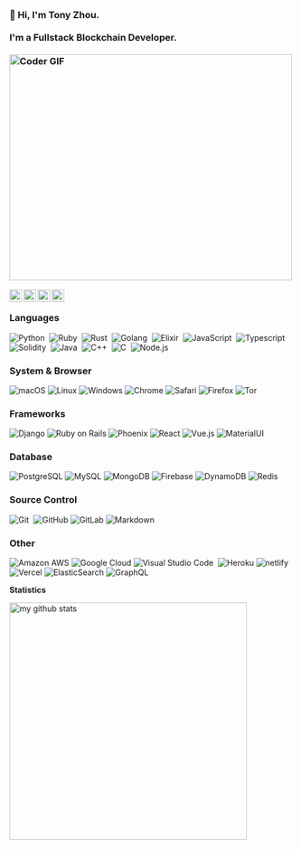 <h3 align="left">
 <abc>
  <br>👋 Hi, I'm Tony Zhou.<br>
  <br> I'm a Fullstack Blockchain Developer. <br>
  <br>
    <img src="https://media.giphy.com/media/SWoSkN6DxTszqIKEqv/giphy.gif" alt="Coder GIF" width="500" height="400">
 </abc>
</h3>

<a href="https://discord.gg/AmnQrRtZ">
  <img align="left" alt="Tony's Discord" width="22px" src="https://cdn.jsdelivr.net/npm/simple-icons@v3/icons/discord.svg" />
</a>
<a href="https://twitter.com/tzhou_vue">
  <img align="left" alt="Tony | Twitter" width="22px" src="https://cdn.jsdelivr.net/npm/simple-icons@v3/icons/twitter.svg" />
</a>
<a href="https://www.linkedin.com/in/tonyzhouv">
  <img align="left" alt="Tony's LinkdeIN" width="22px" src="https://cdn.jsdelivr.net/npm/simple-icons@v3/icons/linkedin.svg" />
</a>
<a href="https://t.me/tzhouvue">
  <img align="left" alt="Tony's Telegram" width="22px" src="https://cdn.jsdelivr.net/npm/simple-icons@v3/icons/telegram.svg" />
</a>
<br>

### Languages

![Python](https://img.shields.io/badge/-Python-333333?style=flat&logo=python)&nbsp;
![Ruby](https://img.shields.io/badge/-Ruby-333333?style=flat&logo=Ruby&logoColor=FFA518)&nbsp;
![Rust](https://img.shields.io/badge/-Rust-333333?style=flat&logo=Rust&logoColor=FFA518)&nbsp;
![Golang](https://img.shields.io/badge/-Golang-333333?style=flat&logo=Go&logoColor=FFA518)&nbsp;
![Elixir](https://img.shields.io/badge/-Elixir-333333?style=flat&logo=Elixir&logoColor=FFA518)&nbsp;
![JavaScript](https://img.shields.io/badge/-JavaScript-333333?style=flat&logo=javascript)&nbsp;
![Typescript](https://img.shields.io/badge/-Typescript-333333?style=flat&logo=Typescript)&nbsp;
![Solidity](https://img.shields.io/badge/-Solidity-333333?style=flat&logo=solidity)&nbsp;
![Java](https://img.shields.io/badge/-Java-333333?style=flat&logo=Java&logoColor=FFA518)&nbsp;
![C++](https://img.shields.io/badge/-C++-333333?style=flat&logo=C%2B%2B&logoColor=00599C)&nbsp;
![C](https://img.shields.io/badge/-C-333333?style=flat&logo=C&logoColor=A8B9CC)&nbsp;
![Node.js](https://img.shields.io/badge/-Node.js-333333?style=flat&logo=node.js)&nbsp;

### System & Browser

![macOS](https://img.shields.io/badge/macOS-333333?style=flat&logo=apple&logoColor=FFA518)
![Linux](https://img.shields.io/badge/Linux-333333?style=flat&logo=Linux&logoColor=FFA518)
![Windows](https://img.shields.io/badge/Windows-333333?style=flat&logo=Windows&logoColor=FFA518)
![Chrome](https://img.shields.io/badge/BROWSER-Chrome-333333?style=flat&logo=google-chrome&logoColor=fff)
![Safari](https://img.shields.io/badge/BROWSER-Safari-333333?style=flat&logo=safari)
![Firefox](https://img.shields.io/badge/BROWSER-Firefox-333333?style=flat&logo=firefox&logoColor=fff)
![Tor](https://img.shields.io/badge/BROWSER-Tor-333333?style=flat&logo=Tor)

### Frameworks

![Django](https://img.shields.io/badge/-Django-333333?style=flat&logo=Django)
![Ruby on Rails](https://img.shields.io/badge/-Ruby%20on%20Rails-333333?style=flat&logo=Ruby%20on%20Rails)
![Phoenix](https://img.shields.io/badge/-Phoenix-333333?style=flat&logo=Phoneix)
![React](https://img.shields.io/badge/-React-333333?style=flat&logo=react)
![Vue.js](https://img.shields.io/badge/-Vue.js-333333?style=flat&logo=Vue.js)
![MaterialUI](https://img.shields.io/badge/-MatrialUI-333333?style=flat&logo=material-UI)

### Database

![PostgreSQL](https://img.shields.io/badge/-PostgreSQL-333333?style=flat&logo=postgresql)
![MySQL](https://img.shields.io/badge/-MySQL-333333?style=flat&logo=MySQL)
![MongoDB](https://img.shields.io/badge/-MongoDB-333333?style=flat&logo=MongoDB)
![Firebase](https://img.shields.io/badge/-Firebase-333333?style=flat&logo=Firebase)
![DynamoDB](https://img.shields.io/badge/-DynamoDB-333333?style=flat&logo=DynamoDB)
![Redis](https://img.shields.io/badge/-Redis-333333?style=flat-flat&logo=Redis)

### Source Control

![Git](https://img.shields.io/badge/-Git-333333?style=flat&logo=git)&nbsp;
![GitHub](https://img.shields.io/badge/-GitHub-333333?style=flat&logo=github)
![GitLab](https://img.shields.io/badge/-GitLab-333333?style=flat&logo=gitlab)
![Markdown](https://img.shields.io/badge/-Markdown-333333?style=flat&logo=markdown)

### Other

![Amazon AWS](https://img.shields.io/badge/Amazon%20AWS-232F3E?style=flat&logo=amazon-aws)
![Google Cloud](https://img.shields.io/badge/Google%20Cloud-232F3E?style=flat&logo=Google%20Cloud)
![Visual Studio Code](https://img.shields.io/badge/-Visual%20Studio%20Code-333333?style=flat&logo=visual-studio-code)&nbsp;
![Heroku](https://img.shields.io/badge/Heroku-333333?style=flat&logo=heroku)
![netlify](https://img.shields.io/badge/Netlify-333333?style=flat&logo=netlify)
![Vercel](https://img.shields.io/badge/Vercel-333333?style=flat&logo=vercel)
![ElasticSearch](https://img.shields.io/badge/-ElasticSearch-333333?style=flat&logo=elasticsearch)
![GraphQL](https://img.shields.io/badge/-GraphQL-333333?style=flat&logo=graphql)

<strong>Statistics</strong>
<br>

<!-- My GitHub stats with buefy theme ❤️ -->
<p align="left">
<img src="https://github-readme-stats.vercel.app/api?username=ztcrypto&show_icons=true&theme=radical" alt="my github stats" width="420"/>
</p>
